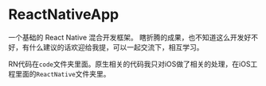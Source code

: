 # ReactNativeApp
一个基础的 React Native 混合开发框架。
瞎折腾的成果，也不知道这么开发好不好，有什么建议的话欢迎给我提，可以一起交流下，相互学习。

RN代码在`code`文件夹里面。原生相关的代码我只对iOS做了相关的处理，在iOS工程里面的`ReactNative`文件夹里。
